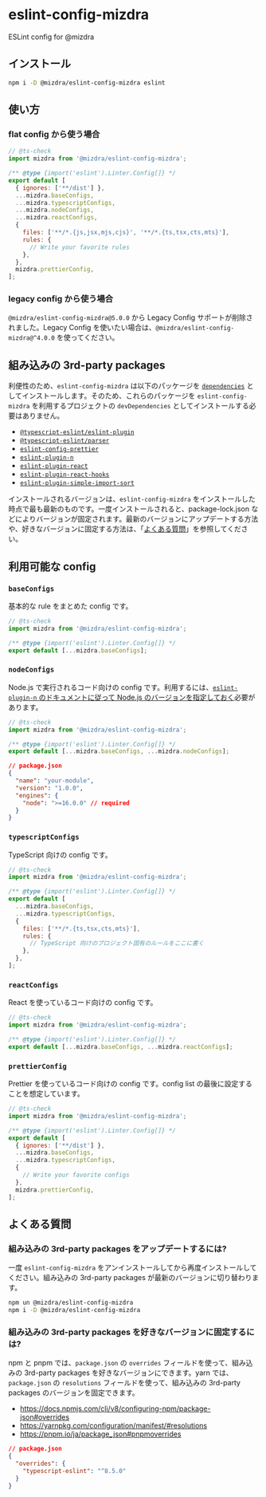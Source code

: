 # eslint-config-mizdra

ESLint config for @mizdra

## インストール

```bash
npm i -D @mizdra/eslint-config-mizdra eslint
```

## 使い方

### flat config から使う場合

```javascript
// @ts-check
import mizdra from '@mizdra/eslint-config-mizdra';

/** @type {import('eslint').Linter.Config[]} */
export default [
  { ignores: ['**/dist'] },
  ...mizdra.baseConfigs,
  ...mizdra.typescriptConfigs,
  ...mizdra.nodeConfigs,
  ...mizdra.reactConfigs,
  {
    files: ['**/*.{js,jsx,mjs,cjs}', '**/*.{ts,tsx,cts,mts}'],
    rules: {
      // Write your favorite rules
    },
  },
  mizdra.prettierConfig,
];
```

### legacy config から使う場合

`@mizdra/eslint-config-mizdra@5.0.0` から Legacy Config サポートが削除されました。Legacy Config を使いたい場合は、`@mizdra/eslint-config-mizdra@^4.0.0` を使ってください。

## 組み込みの 3rd-party packages

利便性のため、`eslint-config-mizdra` は以下のパッケージを [`dependencies`](https://docs.npmjs.com/cli/v8/configuring-npm/package-json#dependencies) としてインストールします。そのため、これらのパッケージを `eslint-config-mizdra` を利用するプロジェクトの `devDependencies` としてインストールする必要はありません。

- [`@typescript-eslint/eslint-plugin`](https://www.npmjs.com/package/@typescript-eslint/eslint-plugin)
- [`@typescript-eslint/parser`](https://www.npmjs.com/package/@typescript-eslint/parser)
- [`eslint-config-prettier`](https://www.npmjs.com/package/eslint-config-prettier)
- [`eslint-plugin-n`](https://www.npmjs.com/package/eslint-plugin-n)
- [`eslint-plugin-react`](https://www.npmjs.com/package/eslint-plugin-react)
- [`eslint-plugin-react-hooks`](https://www.npmjs.com/package/eslint-plugin-react-hooks)
- [`eslint-plugin-simple-import-sort`](https://www.npmjs.com/package/eslint-plugin-simple-import-sort)

インストールされるバージョンは、`eslint-config-mizdra` をインストールした時点で最も最新のものです。一度インストールされると、package-lock.json などによりバージョンが固定されます。最新のバージョンにアップデートする方法や、好きなバージョンに固定する方法は、「[よくある質問](#よくある質問)」を参照してください。

## 利用可能な config

### `baseConfigs`

基本的な rule をまとめた config です。

```js
// @ts-check
import mizdra from '@mizdra/eslint-config-mizdra';

/** @type {import('eslint').Linter.Config[]} */
export default [...mizdra.baseConfigs];
```

### `nodeConfigs`

Node.js で実行されるコード向けの config です。利用するには、[`eslint-plugin-n` のドキュメントに従って Node.js のバージョンを指定しておく](https://github.com/eslint-community/eslint-plugin-n#configured-nodejs-version-range)必要があります。

```js
// @ts-check
import mizdra from '@mizdra/eslint-config-mizdra';

/** @type {import('eslint').Linter.Config[]} */
export default [...mizdra.baseConfigs, ...mizdra.nodeConfigs];
```

```json
// package.json
{
  "name": "your-module",
  "version": "1.0.0",
  "engines": {
    "node": ">=16.0.0" // required
  }
}
```

### `typescriptConfigs`

TypeScript 向けの config です。

```js
// @ts-check
import mizdra from '@mizdra/eslint-config-mizdra';

/** @type {import('eslint').Linter.Config[]} */
export default [
  ...mizdra.baseConfigs,
  ...mizdra.typescriptConfigs,
  {
    files: ['**/*.{ts,tsx,cts,mts}'],
    rules: {
      // TypeScript 向けのプロジェクト固有のルールをここに書く
    },
  },
];
```

### `reactConfigs`

React を使っているコード向けの config です。

```js
// @ts-check
import mizdra from '@mizdra/eslint-config-mizdra';

/** @type {import('eslint').Linter.Config[]} */
export default [...mizdra.baseConfigs, ...mizdra.reactConfigs];
```

### `prettierConfig`

Prettier を使っているコード向けの config です。config list の最後に設定することを想定しています。

```js
// @ts-check
import mizdra from '@mizdra/eslint-config-mizdra';

/** @type {import('eslint').Linter.Config[]} */
export default [
  { ignores: ['**/dist'] },
  ...mizdra.baseConfigs,
  ...mizdra.typescriptConfigs,
  {
    // Write your favorite configs
  },
  mizdra.prettierConfig,
];
```

## よくある質問

### 組み込みの 3rd-party packages をアップデートするには?

一度 `eslint-config-mizdra` をアンインストールしてから再度インストールしてください。組み込みの 3rd-party packages が最新のバージョンに切り替わります。

```bash
npm un @mizdra/eslint-config-mizdra
npm i -D @mizdra/eslint-config-mizdra
```

### 組み込みの 3rd-party packages を好きなバージョンに固定するには?

npm と pnpm では、`package.json` の `overrides` フィールドを使って、組み込みの 3rd-party packages を好きなバージョンにできます。yarn では、`package.json` の `resolutions` フィールドを使って、組み込みの 3rd-party packages のバージョンを固定できます。

- https://docs.npmjs.com/cli/v8/configuring-npm/package-json#overrides
- https://yarnpkg.com/configuration/manifest/#resolutions
- https://pnpm.io/ja/package_json#pnpmoverrides

```json
// package.json
{
  "overrides": {
    "typescript-eslint": "^8.5.0"
  }
}
```
